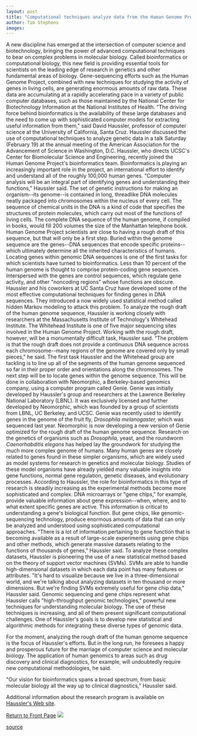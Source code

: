 ```yaml
---
layout: post
title: "Computational techniques analyze data from the Human Genome Project"
author: Tim Stephens
images:
---
```


A new discipline has emerged at the intersection of computer science and biotechnology, bringing the power of advanced computational techniques to bear on complex problems in molecular biology. Called bioinformatics or computational biology, this new field is providing essential tools for scientists on the leading edge of research in genetics and other fundamental areas of biology. Gene-sequencing efforts such as the Human Genome Project, combined with new techniques for studying the activity of genes in living cells, are generating enormous amounts of raw data. These data are accumulating at a rapidly accelerating pace in a variety of public computer databases, such as those maintained by the National Center for Biotechnology Information at the National Institutes of Health. "The driving force behind bioinformatics is the availability of these large databases and the need to come up with sophisticated computer models for extracting useful information from them," said David Haussler, professor of computer science at the University of California, Santa Cruz. Haussler discussed the use of computational techniques to analyze genetic data in a talk Saturday (February 19) at the annual meeting of the American Association for the Advancement of Science in Washington, D.C. Haussler, who directs UCSC's Center for Biomolecular Science and Engineering, recently joined the Human Genome Project's bioinformatics team. Bioinformatics is playing an increasingly important role in the project, an international effort to identify and understand all of the roughly 100,000 human genes. "Computer analysis will be an integral part of identifying genes and understanding their functions," Haussler said. The set of genetic instructions for making an organism--its genome--is contained in long, threadlike DNA molecules neatly packaged into chromosomes within the nucleus of every cell. The sequence of chemical units in the DNA is a kind of code that specifies the structures of protein molecules, which carry out most of the functions of living cells. The complete DNA sequence of the human genome, if compiled in books, would fill 200 volumes the size of the Manhattan telephone book. Human Genome Project scientists are close to having a rough draft of this sequence, but that will only be a first step. Buried within the genome sequence are the genes--DNA sequences that encode specific proteins--which ultimately determine all the inherited characteristics of humans. Locating genes within genomic DNA sequences is one of the first tasks for which scientists have turned to bioinformatics. Less than 10 percent of the human genome is thought to comprise protein-coding gene sequences. Interspersed with the genes are control sequences, which regulate gene activity, and other "noncoding regions" whose functions are obscure. Haussler and his coworkers at UC Santa Cruz have developed some of the most effective computational techniques for finding genes in DNA sequences. They introduced a now widely used statistical method called hidden Markov modeling to attack this problem. To analyze the rough draft of the human genome sequence, Haussler is working closely with researchers at the Massachusetts Institute of Technology's Whitehead Institute. The Whitehead Institute is one of five major sequencing sites involved in the Human Genome Project. Working with the rough draft, however, will be a monumentally difficult task, Haussler said. "The problem is that the rough draft does not provide a continuous DNA sequence across each chromosome--many regions of the genome are covered only by small pieces," he said. The first task Haussler and the Whitehead group are tackling is to line up all of the segments of the human genome sequenced so far in their proper order and orientations along the chromosomes. The next step will be to locate genes within the genome sequence. This will be done in collaboration with Neomorphic, a Berkeley-based genomics company, using a computer program called Genie. Genie was initially developed by Haussler's group and researchers at the Lawrence Berkeley National Laboratory (LBNL). It was exclusively licensed and further developed by Neomorphic, which was founded by a group of scientists from LBNL, UC Berkeley, and UCSC. Genie was recently used to identify genes in the genome of the fruit fly, _Drosophila melanogaster,_ which was sequenced last year. Neomorphic is now developing a new version of Genie optimized for the rough draft of the human genome sequence. Research on the genetics of organisms such as _Drosophila,_ yeast, and the roundworm _Caenorhabditis elegans_ has helped lay the groundwork for studying the much more complex genome of humans. Many human genes are closely related to genes found in these simpler organisms, which are widely used as model systems for research in genetics and molecular biology. Studies of these model organisms have already yielded many valuable insights into gene functions, normal gene regulation, genetic diseases, and evolutionary processes. According to Haussler, the role for bioinformatics in this type of research is steadily increasing as the experimental methods become more sophisticated and complex. DNA microarrays or "gene chips," for example, provide valuable information about gene expression--when, where, and to what extent specific genes are active. This information is critical to understanding a gene's biological function. But gene chips, like genomic-sequencing technology, produce enormous amounts of data that can only be analyzed and understood using sophisticated computational approaches. "There is a lot of information pertaining to gene function that is becoming available as a result of large-scale experiments using gene chips and other methods, which generate massive datasets relating to the functions of thousands of genes," Haussler said. To analyze these complex datasets, Haussler is pioneering the use of a new statistical method based on the theory of support vector machines (SVMs). SVMs are able to handle high-dimensional datasets in which each data point has many features or attributes. "It's hard to visualize because we live in a three-dimensional world, and we're talking about analyzing datasets in ten thousand or more dimensions. But we're finding SVMs extremely useful for gene chip data," Haussler said. Genomic sequencing and gene chips represent what Haussler calls "high-throughput genomic technologies," powerful new techniques for understanding molecular biology. The use of these techniques is increasing, and all of them present significant computational challenges. One of Haussler's goals is to develop new statistical and algorithmic methods for integrating these diverse types of genomic data.

For the moment, analyzing the rough draft of the human genome sequence is the focus of Haussler's efforts. But in the long run, he foresees a happy and prosperous future for the marriage of computer science and molecular biology. The application of human genomics to areas such as drug discovery and clinical diagnostics, for example, will undoubtedly require new computational methodologies, he said.  
  
"Our vision for bioinformatics spans a broad spectrum, from basic molecular biology all the way up to clinical diagnostics," Haussler said.  
  
Additional information about the research program is available on [Haussler's Web site][1].

[Return to Front Page][2] ![ ][3]

[1]: http://www.cse.ucsc.edu/~haussler
[2]: ../../index.html
[3]: ../../images/trans.gif

[source](http://www1.ucsc.edu/currents/99-00/02-21/haus.html "Permalink to haus")
